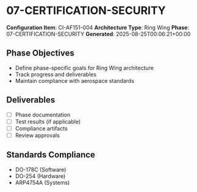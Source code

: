 # 07-CERTIFICATION-SECURITY

**Configuration Item**: CI-AF151-004
**Architecture Type**: Ring Wing
**Phase**: 07-CERTIFICATION-SECURITY
**Generated**: 2025-08-25T00:06:21+00:00

## Phase Objectives
- Define phase-specific goals for Ring Wing architecture
- Track progress and deliverables
- Maintain compliance with aerospace standards

## Deliverables
- [ ] Phase documentation
- [ ] Test results (if applicable)
- [ ] Compliance artifacts
- [ ] Review approvals

## Standards Compliance
- DO-178C (Software)
- DO-254 (Hardware)
- ARP4754A (Systems)
